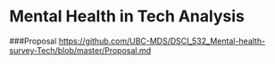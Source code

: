 # Mental Health in Tech Analysis


###Proposal
https://github.com/UBC-MDS/DSCI_532_Mental-health-survey-Tech/blob/master/Proposal.md
